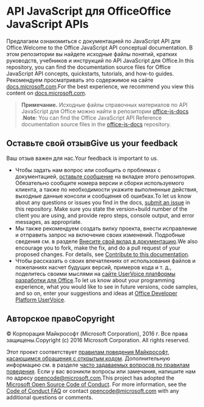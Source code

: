 # <a name="office-javascript-apis"></a><span data-ttu-id="7c3ff-101">API JavaScript для Office</span><span class="sxs-lookup"><span data-stu-id="7c3ff-101">Office JavaScript APIs</span></span>

<span data-ttu-id="7c3ff-102">Предлагаем ознакомиться с документацией по JavaScript API для Office.</span><span class="sxs-lookup"><span data-stu-id="7c3ff-102">Welcome to the Office JavaScript API conceptual documentation.</span></span> <span data-ttu-id="7c3ff-103">В этом репозитории вы найдете исходные файлы понятий, кратких руководств, учебников и инструкций по API JavaScript для Office.</span><span class="sxs-lookup"><span data-stu-id="7c3ff-103">In this repository, you can find the documentation source files for Office JavaScript API concepts, quickstarts, tutorials, and how-to guides.</span></span> <span data-ttu-id="7c3ff-104">Рекомендуем просматривать это содержимое на сайте [docs.microsoft.com](https://docs.microsoft.com/en-us/office/dev/add-ins/).</span><span class="sxs-lookup"><span data-stu-id="7c3ff-104">For the best experience, we recommend you view this content on [docs.microsoft.com](https://docs.microsoft.com/en-us/office/dev/add-ins/).</span></span>

> <span data-ttu-id="7c3ff-105">**Примечание.** Исходные файлы справочных материалов по API JavaScript для Office можно найти в репозитории [ office-js-docs ](https://github.com/OfficeDev/office-js-docs).</span><span class="sxs-lookup"><span data-stu-id="7c3ff-105">**Note**: You can find the Office JavaScript API Reference documentation source files in the [office-js-docs](https://github.com/OfficeDev/office-js-docs) repository.</span></span>

## <a name="give-us-your-feedback"></a><span data-ttu-id="7c3ff-106">Оставьте свой отзыв</span><span class="sxs-lookup"><span data-stu-id="7c3ff-106">Give us your feedback</span></span>

<span data-ttu-id="7c3ff-107">Ваш отзыв важен для нас.</span><span class="sxs-lookup"><span data-stu-id="7c3ff-107">Your feedback is important to us.</span></span> 
* <span data-ttu-id="7c3ff-p102">Чтобы задать нам вопрос или сообщить о проблемах с документацией, [оставьте сообщение](https://github.com/OfficeDev/office-js-docs-pr/issues) на вкладке этого репозитория. Обязательно сообщите номера версии и сборки используемого клиента, а также по необходимости укажите выполненные действия, выходные данные консоли и сообщения об ошибках.</span><span class="sxs-lookup"><span data-stu-id="7c3ff-p102">To let us know about any questions or issues you find in the docs, [submit an issue](https://github.com/OfficeDev/office-js-docs-pr/issues) in this repository. Make sure you state the version+build number of the client you are using, and provide repro steps, console output, and error messages, as appropriate.</span></span> 
* <span data-ttu-id="7c3ff-p103">Мы также рекомендуем создать вилку проекта, внести исправление и отправить запрос на включение своих изменений. Подробные сведения см. в разделе [Внесите свой вклад в документацию](Contributing.md).</span><span class="sxs-lookup"><span data-stu-id="7c3ff-p103">We also encourage you to fork, make the fix, and do a pull request of your proposed changes. For details, see [Contribute to this documentation](Contributing.md).</span></span> 
* <span data-ttu-id="7c3ff-112">Чтобы рассказать о своих впечатлениях от использования файлов и пожеланиях насчет будущих версий, примеров кода и т. д., поделитесь своими мыслями на [сайте UserVoice платформы разработки для Office](https://officespdev.uservoice.com/).</span><span class="sxs-lookup"><span data-stu-id="7c3ff-112">To let us know about your programming experience, what you would like to see in future versions, code samples, and so on, enter your suggestions and ideas at [Office Developer Platform UserVoice](https://officespdev.uservoice.com/).</span></span>

## <a name="copyright"></a><span data-ttu-id="7c3ff-113">Авторское право</span><span class="sxs-lookup"><span data-stu-id="7c3ff-113">Copyright</span></span>

<span data-ttu-id="7c3ff-p104">© Корпорация Майкрософт (Microsoft Corporation), 2016 г. Все права защищены.</span><span class="sxs-lookup"><span data-stu-id="7c3ff-p104">Copyright (c) 2016 Microsoft Corporation. All rights reserved.</span></span>


<span data-ttu-id="7c3ff-p105">Этот проект соответствует [правилам поведения Майкрософт, касающимся обращения с открытым кодом](https://opensource.microsoft.com/codeofconduct/). Дополнительную информацию см. в разделе [часто задаваемых вопросов по правилам поведения](https://opensource.microsoft.com/codeofconduct/faq/). Если у вас возникли вопросы или замечания, напишите нам по адресу [opencode@microsoft.com](mailto:opencode@microsoft.com).</span><span class="sxs-lookup"><span data-stu-id="7c3ff-p105">This project has adopted the [Microsoft Open Source Code of Conduct](https://opensource.microsoft.com/codeofconduct/). For more information, see the [Code of Conduct FAQ](https://opensource.microsoft.com/codeofconduct/faq/) or contact [opencode@microsoft.com](mailto:opencode@microsoft.com) with any additional questions or comments.</span></span>
